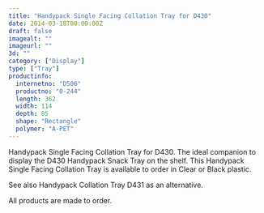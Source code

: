 ```yaml
---
title: "Handypack Single Facing Collation Tray for D430"
date: 2014-03-18T00:00:00Z
draft: false
imagealt: ""
imageurl: ""
3d: ""
category: ["Display"]
type: ["Tray"]
productinfo:
  internetno: "D506"
  productno: "0-244"
  length: 362
  width: 114
  depth: 85
  shape: "Rectangle"
  polymer: "A-PET"
---
```

Handypack Single Facing Collation Tray for D430. The ideal companion to display the D430 Handypack Snack Tray on the shelf. This Handypack Single Facing Collation Tray is available to order in Clear or Black plastic.

See also Handypack Collation Tray D431 as an alternative.

All products are made to order.
